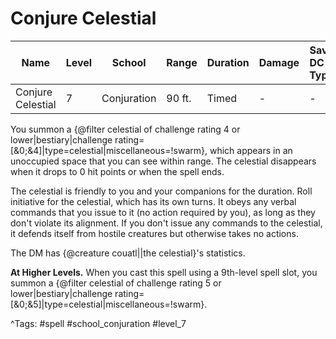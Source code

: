 # Conjure Celestial

| Name | Level | School | Range | Duration | Damage | Save DC & Type |
|------|-------|--------|-------|----------|--------|----------------|
| Conjure Celestial | 7 | Conjuration | 90 ft. | Timed | - | - |

You summon a {@filter celestial of challenge rating 4 or lower|bestiary|challenge rating=[&0;&4]|type=celestial|miscellaneous=!swarm}, which appears in an unoccupied space that you can see within range. The celestial disappears when it drops to 0 hit points or when the spell ends.

The celestial is friendly to you and your companions for the duration. Roll initiative for the celestial, which has its own turns. It obeys any verbal commands that you issue to it (no action required by you), as long as they don't violate its alignment. If you don't issue any commands to the celestial, it defends itself from hostile creatures but otherwise takes no actions.

The DM has {@creature couatl||the celestial}'s statistics.

**At Higher Levels.** When you cast this spell using a 9th-level spell slot, you summon a {@filter celestial of challenge rating 5 or lower|bestiary|challenge rating=[&0;&5]|type=celestial|miscellaneous=!swarm}.

^Tags: #spell #school_conjuration #level_7